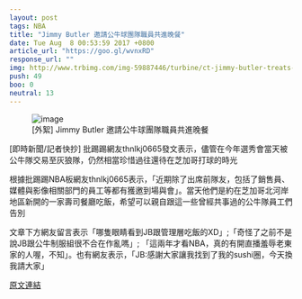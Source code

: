 ```yaml
---
layout: post
tags: NBA
title: "Jimmy Butler 邀請公牛球團隊職員共進晚餐"
date: Tue Aug  8 00:53:59 2017 +0800
article_url: "https://goo.gl/wvnxRD"
response_url: ""
img: http://www.trbimg.com/img-59887446/turbine/ct-jimmy-butler-treats-bulls-staffers-20170807
push: 49
boo: 0
neutral: 13
---
```


<figure>
<img src="http://www.trbimg.com/img-59887446/turbine/ct-jimmy-butler-treats-bulls-staffers-20170807" alt="image">
<figcaption>
[外絮] Jimmy Butler 邀請公牛球團隊職員共進晚餐
</figcaption>
</figure>



[即時新聞/記者快抄] 批踢踢網友thnlkj0665發文表示，儘管在今年選秀會當天被公牛隊交易至灰狼隊，仍然相當珍惜過往還待在芝加哥打球的時光

根據批踢踢NBA板網友thnlkj0665表示，「近期除了出席前隊友，包括了銷售員、媒體與影像相關部門的員工等都有獲邀到場與會」。當天他們是約在芝加哥北河岸地區新開的一家壽司餐廳吃飯，希望可以親自跟這一些曾經共事過的公牛隊員工們告別

文章下方網友留言表示「哪隻眼睛看到JB跟管理層吃飯的XD」;「奇怪了之前不是說JB跟公牛制服組很不合在作亂嗎」; 「這兩年才看NBA，真的有開直播羞辱老東家的人喔，不知」。也有網友表示，「JB:感謝大家讓我找到了我的sushi圈，今天換我請大家」

<a href = "https://www.ptt.cc/bbs/NBA/M.1502124842.A.987.html">原文連結</a>

